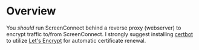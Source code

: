 # Overview

You _should_ run ScreenConnect behind a reverse proxy (webserver) to encrypt traffic to/from ScreenConnect. I strongly suggest installing [certbot](https://certbot.eff.org/) to utilize [Let's Encrypt](https://letsencrypt.org/) for automatic certificate renewal.
